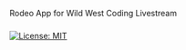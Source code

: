 Rodeo App for Wild West Coding Livestream
###

[![License: MIT](https://img.shields.io/badge/License-MIT-yellow.svg)](https://opensource.org/licenses/MIT)


